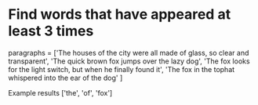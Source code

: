# Find words that have appeared at least 3 times

paragraphs = ['The houses of the city were all made of glass, so clear and transparent',
          'The quick brown fox jumps over the lazy dog',
          'The fox looks for the light switch, but when he finally found it',
          'The fox in the tophat whispered into the ear of the dog'
         ]

Example results
['the', 'of', 'fox']

